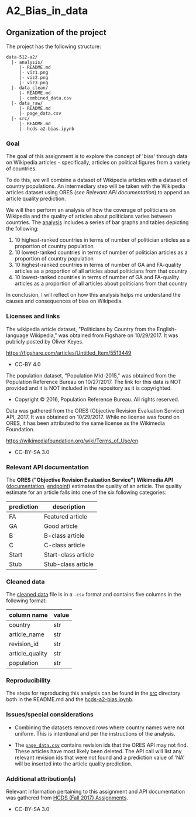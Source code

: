 # A2_Bias_in_data

## Organization of the project

The project has the following structure:

```
data-512-a2/
  |- analysis/
     |- README.md
     |- viz1.png
     |- viz2.png
     |- viz3.png
  |- data_clean/
     |- README.md
     |- combined_data.csv
  |- data_raw/
     |- README.md
     |- page_data.csv
  |- src/
     |- README.md
     |- hcds-a2-bias.ipynb
```

### Goal

The goal of this assignment is to explore the concept of 'bias' through data on Wikipedia articles - specifically, articles on political figures from a variety of countries.

To do this, we will combine a dataset of Wikipedia articles with a dataset of country populations. An intermediary step will be taken with the Wikipedia articles dataset using ORES (_see Relevant API documentation_) to append an article quality prediction.

We will then perform an analysis of how the coverage of politicians on Wikipedia and the quality of articles about politicians varies between countries. The [analysis](/analysis) includes a series of bar graphs and tables depicting the following:

1. 10 highest-ranked countries in terms of number of politician articles as a proportion of country population
2. 10 lowest-ranked countries in terms of number of politician articles as a proportion of country population
3. 10 highest-ranked countries in terms of number of GA and FA-quality articles as a proportion of all articles about politicians from that country
4. 10 lowest-ranked countries in terms of number of GA and FA-quality articles as a proportion of all articles about politicians from that country

In conclusion, I will reflect on how this analysis helps me understand the causes and consequences of bias on Wikipedia.

### Licenses and links

The wikipedia article dataset, "Politicians by Country from the English-language Wikipedia," was obtained from Figshare on 10/29/2017. It was publicly posted by Oliver Keyes.

https://figshare.com/articles/Untitled_Item/5513449

- CC-BY 4.0

The population dataset, "Population Mid-2015," was obtained from the Population Reference Bureau on 10/27/2017. The link for this data is NOT provided and it is NOT included in the repository as it is copyrighted.

- Copyright © 2016, Population Reference Bureau. All rights reserved.

Data was gathered from the ORES (Objective Revision Evaluation Service) API, 2017. It was obtained on 10/29/2017. While no license was found on ORES, it has been attributed to the same license as the Wikimedia Foundation.

https://wikimediafoundation.org/wiki/Terms_of_Use/en

- CC-BY-SA 3.0

### Relevant API documentation

The __ORES ("Objective Revision Evaluation Service") Wikimedia API__ ([documentation](https://www.mediawiki.org/wiki/ORES), [endpoint](https://ores.wikimedia.org/v3/#!/scoring/get_v3_scores_context)) estimates the quality of an article. The quality estimate for an article falls into one of the six following categories:

prediction | description
--- | ---
FA | Featured article
GA | Good article
B | B-class article
C | C-class article
Start | Start-class article
Stub | Stub-class article

### Cleaned data

The [cleaned data](/data_clean) file is in a `.csv` format and contains five columns in the following format:

column name | value
--- | ---
country | str
article_name | str
revision_id | str
article_quality | str
population | str

### Reproducibility

The steps for reproducing this analysis can be found in the [src](/src) directory both in the README.md and the [hcds-a2-bias.ipynb](/src/hcds-a2-bias.ipynb).

### Issues/special considerations

- Combining the datasets removed rows where country names were not uniform. This is intentional and per the instructions of the analysis.

- The [`page_data.csv`](/data_raw) contains revision ids that the ORES API may not find. These articles have most likely been deleted. The API call will list any relevant revision ids that were not found and a prediction value of 'NA' will be inserted into the article quality prediction.

### Additional attribution(s)

Relevant information pertaining to this assignment and API documentation was gathered from [HCDS (Fall 2017) Assignments](https://wiki.communitydata.cc/HCDS_(Fall_2017)/Assignments#A2:_Bias_in_data).

- CC-BY-SA 3.0